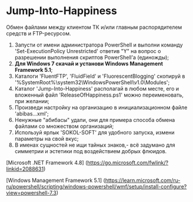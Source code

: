 # Jump-Into-Happiness

Обмен файлами между клиентом ТК и/или главным распорядителем средств и FTP-ресурсом.


1)	Запусти от имени администратора PowerShell и выполни команду 'Set-ExecutionPolicy Unrestricted' ответив "Y" на вопрос о разрешении выполнения скриптов PowerShell’а (единожды);
2)	<b>Для Windows 7 скачай и установи Windows Management Framework 5.1</b>;
3)	Каталоги 'FluentFTP', 'FluidField' и 'FluorescentBlogging' скопируй в '%SystemRoot%\system32\WindowsPowerShell\v1.0\Modules\';
4)	Каталог 'Jump-Into-Happiness' располагай в любом месте, его и вложенный файл 'ReleaseOfHappiness.ps1' можно переименовать, при желании;
5)	Произведи настройку на организацию в инициализационном файле 'abibas...xml';
6)	Ненужные "абибасы" удали, они для примера способа обмена файлами со множеством организаций;
7)	Используй ярлык 'SOKOL-SOFT' для удобного запуска, измени параметры на свой вкус;
8)	В именах сущностей не ищи тайных знаков,- всё задумано для симметрии и эстетики под воздействием добрых флюидов.






[Microsoft .NET Framework 4.8] (https://go.microsoft.com/fwlink/?linkid=2088631)


[Windows Management Framework 5.1] (https://learn.microsoft.com/ru-ru/powershell/scripting/windows-powershell/wmf/setup/install-configure?view=powershell-7.3) 

<!---
DIPx2/DIPx2 is a ✨ special ✨ repository because its `README.md` (this file) appears on your GitHub profile.
You can click the Preview link to take a look at your changes.
--->
